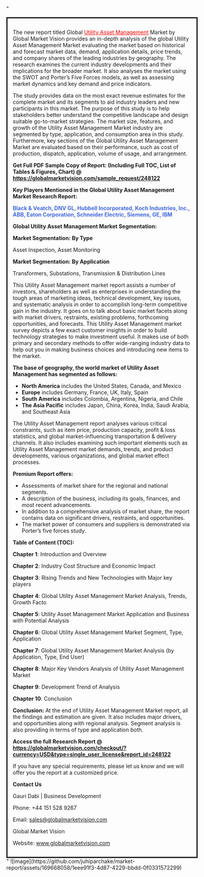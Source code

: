"<div style='border: 3px solid black; padding: 1em;'>

The new report titled Global <a style='color: #ff0000;' href='https://globalmarketvision.com/reports/global-utility-asset-management-market/248122'>Utility Asset Management</a> Market by Global Market Vision provides an in-depth analysis of the global Utility Asset Management Market evaluating the market based on historical and forecast market data, demand, application details, price trends, and company shares of the leading industries by geography. The research examines the current industry developments and their implications for the broader market. It also analyses the market using the SWOT and Porter’s Five Forces models, as well as assessing market dynamics and key demand and price indicators.

The study provides data on the most exact revenue estimates for the complete market and its segments to aid industry leaders and new participants in this market. The purpose of this study is to help stakeholders better understand the competitive landscape and design suitable go-to-market strategies. The market size, features, and growth of the Utility Asset Management Market industry are segmented by type, application, and consumption area in this study. Furthermore, key sections of the Global Utility Asset Management Market are evaluated based on their performance, such as cost of production, dispatch, application, volume of usage, and arrangement.

<strong>Get Full PDF Sample Copy of Report: (Including Full TOC, List of Tables &amp; Figures, Chart) @ <a style='color: #ff0000;' href='https://globalmarketvision.com/sample_request/248122?utm_source=linkedinPulse&utm_medium=Juhi&utm_campaign=Juhi'><strong>https://globalmarketvision.com/sample_request/248122</strong></a></strong>

<strong>Key Players Mentioned in the Global Utility Asset Management Market Research Report:</strong>

<strong style='color: #4169e1;'>Black & Veatch, DNV GL, Hubbell Incorporated, Koch Industries, Inc., ABB, Eaton Corporation, Schneider Electric, Siemens, GE, IBM</strong>

<strong>Global Utility Asset Management Market Segmentation:</strong>

<strong>Market Segmentation: By Type</strong>

Asset Inspection, Asset Monitoring

<strong>Market Segmentation: By Application</strong>

Transformers, Substations, Transmission & Distribution Lines

This Utility Asset Management market report assists a number of investors, shareholders as well as enterprises in understanding the tough areas of marketing ideas, technical development, key issues, and systematic analysis in order to accomplish long-term competitive gain in the industry. It goes on to talk about basic market facets along with market drivers, restraints, existing problems, forthcoming opportunities, and forecasts. This Utility Asset Management market survey depicts a few exact customer insights in order to build technology strategies to make investment useful. It makes use of both primary and secondary methods to offer wide-ranging industry data to help out you in making business choices and introducing new items to the market.

<strong>The base of geography, the world market of Utility Asset Management has segmented as follows:</strong>
<ul>
  <li><strong>North America</strong> includes the United States, Canada, and Mexico</li>
  <li><strong>Europe</strong> includes Germany, France, UK, Italy, Spain</li>
  <li><strong>South America</strong> includes Colombia, Argentina, Nigeria, and Chile</li>
  <li><strong>The Asia Pacific</strong> includes Japan, China, Korea, India, Saudi Arabia, and Southeast Asia</li>
</ul>
The Utility Asset Management report analyses various critical constraints, such as item price, production capacity, profit &amp; loss statistics, and global market-influencing transportation &amp; delivery channels. It also includes examining such important elements such as Utility Asset Management market demands, trends, and product developments, various organizations, and global market effect processes.

<strong>Premium Report offers:</strong>
<ul>
  <li>Assessments of market share for the regional and national segments.</li>
  <li>A description of the business, including its goals, finances, and most recent advancements.</li>
  <li>In addition to a comprehensive analysis of market share, the report contains data on significant drivers, restraints, and opportunities.</li>
  <li>The market power of consumers and suppliers is demonstrated via Porter’s five forces study.</li>
</ul>
<strong>Table of Content (TOC):</strong>

<strong>Chapter 1</strong>: Introduction and Overview

<strong>Chapter 2</strong>: Industry Cost Structure and Economic Impact

<strong>Chapter 3</strong>: Rising Trends and New Technologies with Major key players

<strong>Chapter 4</strong>: Global Utility Asset Management Market Analysis, Trends, Growth Facto

<strong>Chapter 5</strong>: Utility Asset Management Market Application and Business with Potential Analysis

<strong>Chapter 6</strong>: Global Utility Asset Management Market Segment, Type, Application

<strong>Chapter 7</strong>: Global Utility Asset Management Market Analysis (by Application, Type, End User)

<strong>Chapter 8</strong>: Major Key Vendors Analysis of Utility Asset Management Market

<strong>Chapter 9</strong>: Development Trend of Analysis

<strong>Chapter 10</strong>: Conclusion

<strong>Conclusion:</strong> At the end of Utility Asset Management Market report, all the findings and estimation are given. It also includes major drivers, and opportunities along with regional analysis. Segment analysis is also providing in terms of type and application both.

<strong>Access the full Research Report </strong><strong>@</strong><strong> <strong><a style='color: #ff0000;' href='https://globalmarketvision.com/checkout/?currency=USD&type=single_user_license&report_id=248122?utm_source=linkedinPulse&utm_medium=Juhi&utm_campaign=Juhi'>https://globalmarketvision.com/checkout/?currency=USD&type=single_user_license&report_id=248122</a></strong>
</strong>

If you have any special requirements, please let us know and we will offer you the report at a customized price.

<strong>Contact Us</strong>

Gauri Dabi | Business Development

Phone: +44 151 528 9267

Email: <a href='mailto:sales@globalmarketvision.com'>sales@globalmarketvision.com</a>

Global Market Vision

Website: <a href='http://www.globalmarketvision.com/'>www.globalmarketvision.com</a>

</div>"
![image](https://github.com/juhiparchake/market-report/assets/169668058/1eee91f3-4d87-4229-bbdd-0f0331572299)
